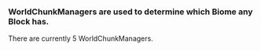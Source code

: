 ### WorldChunkManagers are used to determine which Biome any Block has.

There are currently 5 WorldChunkManagers.
